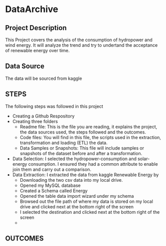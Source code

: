 # DataArchive
## Project Description
This Project covers the analysis of the consumption of hydropower  and wind energy. It will analyze the trend and try to undertand the acceptance of renewable energy over time.

## Data Source
The data will be sourced from kaggle


## STEPS
The following steps was followed in this project
- Creating a Github Respository
- Creating three folders
  - Readme file: This is the file you are reading, it explains the project, the data sources used, the steps followed and the outcomes.
  - Code files: You will find in this file, the scripts used in the extraction, transformation and loading (ETL) the data.
  - Data Samples or Snapshots: This file will include samples or snapshots of the dataset before and after a transformation.
- Data Selection: I selected the hydropower-consumption and solar-energy consumption. I ensured they had a common attribute to enable join them and carry out a comparison.
- Data Extraction: I extracted the data from kaggle Renewable Energy by
  - Downloading the two csv data into my local drive.
  - Opened my MySQL database
  - Created a Schema called Energy
  - Opened the table data import wizard under my schema
  - Browsed out the file path of where my data is stored on my local drive and clicked next at the bottom right of the screen
  - I selected the destination and clicked next at the bottom right of the screen
  - 









## OUTCOMES
